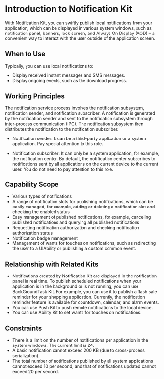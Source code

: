 # Introduction to Notification Kit

With Notification Kit, you can swiftly publish local notifications from your application, which can be displayed in various system windows, such as notification panel, banners, lock screen, and Always On Display (AOD) – a convenient way to interact with the user outside of the application screen.

## When to Use

Typically, you can use local notifications to:

- Display received instant messages and SMS messages.
- Display ongoing events, such as the download progress.

## Working Principles

The notification service process involves the notification subsystem, notification sender, and notification subscriber. A notification is generated by the notification sender and sent to the notification subsystem through inter-process communication (IPC). The notification subsystem then distributes the notification to the notification subscriber.

* Notification sender: It can be a third-party application or a system application. Pay special attention to this role.

* Notification subscriber: It can only be a system application, for example, the notification center. By default, the notification center subscribes to notifications sent by all applications on the current device to the current user. You do not need to pay attention to this role.




## Capability Scope

- Various types of notifications
- A range of notification slots for publishing notifications, which can be easily managed, for example, adding or deleting a notification slot and checking the enabled status
- Easy management of published notifications, for example, canceling published notifications and querying all published notifications
- Requesting notification authorization and checking notification authorization status
- Notification badge management
- Management of wants for touches on notifications, such as redirecting the user to a UIAbility or publishing a custom common event.


## Relationship with Related Kits

- Notifications created by Notification Kit are displayed in the notification panel in real time. To publish scheduled notifications when your application is in the background or is not running, you can use BackGroundTask Kit. For example, you can use it to publish a flash sale reminder for your shopping application. Currently, the notification reminder feature is available for countdown, calendar, and alarm events.
- You can use Push Kit to push remote notifications to the local device.
- You can use Ability Kit to set wants for touches on notifications.


## Constraints

- There is a limit on the number of notifications per application in the system windows. The current limit is 24.
- A basic notification cannot exceed 200 KB (due to cross-process serialization).
- The total number of notifications published by all system applications cannot exceed 10 per second, and that of notifications updated cannot exceed 20 per second.

